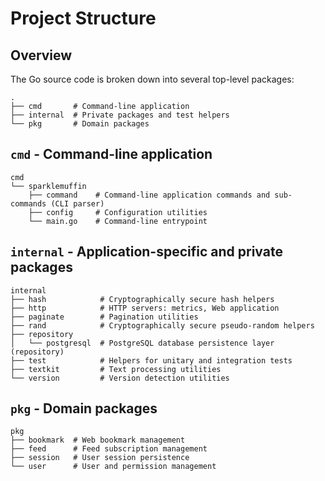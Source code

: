 # Project Structure
## Overview
The Go source code is broken down into several top-level packages:

```shell
.
├── cmd       # Command-line application
├── internal  # Private packages and test helpers
└── pkg       # Domain packages
```

## `cmd` - Command-line application
```shell
cmd
└── sparklemuffin
    ├── command    # Command-line application commands and sub-commands (CLI parser)
    ├── config     # Configuration utilities
    └── main.go    # Command-line entrypoint
```

## `internal` - Application-specific and private packages
```shell
internal
├── hash            # Cryptographically secure hash helpers
├── http            # HTTP servers: metrics, Web application
├── paginate        # Pagination utilities
├── rand            # Cryptographically secure pseudo-random helpers
├── repository
│   └── postgresql  # PostgreSQL database persistence layer (repository)
├── test            # Helpers for unitary and integration tests
├── textkit         # Text processing utilities
└── version         # Version detection utilities
```


## `pkg` - Domain packages
```shell
pkg
├── bookmark  # Web bookmark management
├── feed      # Feed subscription management
├── session   # User session persistence
└── user      # User and permission management
```
